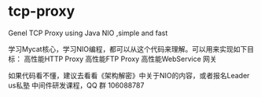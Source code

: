 # tcp-proxy
Genel TCP Proxy using Java NIO ,simple and fast

学习Mycat核心，学习NIO编程，都可以从这个代码来理解。可以用来实现如下目标：
高性能HTTP Proxy
高性能FTP Proxy
高性能WebService 网关

如果代码看不懂，建议去看看《架构解密》中关于NIO的内容，或者报名Leader us私塾 中间件研发课程，QQ 群 106088787 



